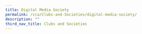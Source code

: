 ```yaml
---
title: Digital Media Society
permalink: /cca/Clubs-and-Societies/digital-media-society/
description: ""
third_nav_title: Clubs and Societies
---
```

